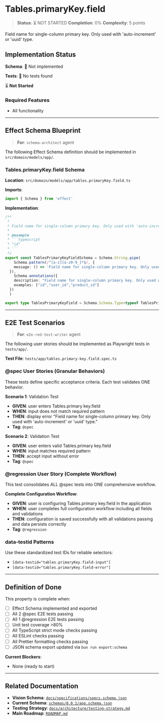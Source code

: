 # Tables.primaryKey.field

> **Status**: ⏳ NOT STARTED
> **Completion**: 0%
> **Complexity**: 5 points

Field name for single-column primary key. Only used with 'auto-increment' or 'uuid' type.

## Implementation Status

**Schema**: 🔴 Not implemented

**Tests**: 🔴 No tests found

⏳ **Not Started**

### Required Features

- All functionality

---

## Effect Schema Blueprint

> **For**: `schema-architect` agent

The following Effect Schema definition should be implemented in `src/domain/models/app/`.

### Tables.primaryKey.field Schema

**Location**: `src/domain/models/app/tables.primaryKey.field.ts`

**Imports**:

```typescript
import { Schema } from 'effect'
```

**Implementation**:

```typescript
/**
 * 
 * Field name for single-column primary key. Only used with 'auto-increment' or 'uuid' type.
 * 
 * @example
 * ```typescript
 * "id"
 * ```
 */
export const TablesPrimaryKeyFieldSchema = Schema.String.pipe(
    Schema.pattern(/^[a-z][a-z0-9_]*$/, {
    message: () => 'Field name for single-column primary key. Only used with 'auto-increment' or 'uuid' type.'
  }),
    Schema.annotations({
    description: "Field name for single-column primary key. Only used with 'auto-increment' or 'uuid' type.",
    examples: ["id","user_id","product_id"]
  })
  )

export type TablesPrimaryKeyField = Schema.Schema.Type<typeof TablesPrimaryKeyFieldSchema>
```

---

## E2E Test Scenarios

> **For**: `e2e-red-test-writer` agent

The following user stories should be implemented as Playwright tests in `tests/app/`.

**Test File**: `tests/app/tables.primary-key.field.spec.ts`

### @spec User Stories (Granular Behaviors)

These tests define specific acceptance criteria. Each test validates ONE behavior.

**Scenario 1**: Validation Test

- **GIVEN**: user enters Tables.primary key.field
- **WHEN**: input does not match required pattern
- **THEN**: display error "Field name for single-column primary key. Only used with 'auto-increment' or 'uuid' type."
- **Tag**: `@spec`

**Scenario 2**: Validation Test

- **GIVEN**: user enters valid Tables.primary key.field
- **WHEN**: input matches required pattern
- **THEN**: accept input without error
- **Tag**: `@spec`

### @regression User Story (Complete Workflow)

This test consolidates ALL @spec tests into ONE comprehensive workflow.

**Complete Configuration Workflow**:

- **GIVEN**: user is configuring Tables.primary key.field in the application
- **WHEN**: user completes full configuration workflow including all fields and validations
- **THEN**: configuration is saved successfully with all validations passing and data persists correctly
- **Tag**: `@regression`

### data-testid Patterns

Use these standardized test IDs for reliable selectors:

- `[data-testid="tables.primaryKey.field-input"]`
- `[data-testid="tables.primaryKey.field-error"]`

---

## Definition of Done

This property is complete when:

- [ ] Effect Schema implemented and exported
- [ ] All 2 @spec E2E tests passing
- [ ] All 1 @regression E2E tests passing
- [ ] Unit test coverage >80%
- [ ] All TypeScript strict mode checks passing
- [ ] All ESLint checks passing
- [ ] All Prettier formatting checks passing
- [ ] JSON schema export updated via `bun run export:schema`

**Current Blockers**:

- None (ready to start)

---

## Related Documentation

- **Vision Schema**: [`docs/specifications/specs.schema.json`](../specs.schema.json)
- **Current Schema**: [`schemas/0.0.1/app.schema.json`](../../schemas/0.0.1/app.schema.json)
- **Testing Strategy**: [`docs/architecture/testing-strategy.md`](../../architecture/testing-strategy.md)
- **Main Roadmap**: [`ROADMAP.md`](../../../ROADMAP.md)

